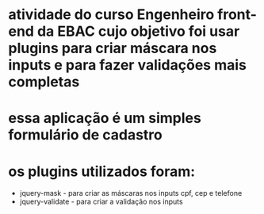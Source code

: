 # atividade do curso Engenheiro front-end da EBAC cujo objetivo foi usar plugins para criar máscara nos inputs e para fazer validações mais completas

# essa aplicação é um simples formulário de cadastro

# os plugins utilizados foram:

- jquery-mask - para criar as máscaras nos inputs cpf, cep e telefone
- jquery-validate - para criar a validação nos inputs
